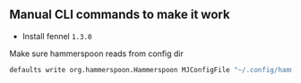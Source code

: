 ## Manual CLI commands to make it work

- Install fennel `1.3.0`

Make sure hammerspoon reads from config dir
```sh 
defaults write org.hammerspoon.Hammerspoon MJConfigFile "~/.config/hammerspoon/init.lua"
```
